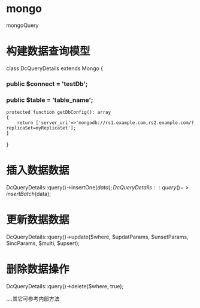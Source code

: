 # mongo
mongoQuery
# 构建数据查询模型
class DcQueryDetails extends Mongo
{
###    public $connect = 'testDb';
###    public $table = 'table_name';


    protected function getDbConfig(): array
    {
        return ['server_uri'=>'mongodb://rs1.example.com,rs2.example.com/?replicaSet=myReplicaSet'];
    }

}
# 插入数据数据
DcQueryDetails::query()->insertOne($data);
DcQueryDetails::query()->insertBatch($data);

# 更新数据数据
DcQueryDetails::query()->update($where, $updatParams, $unsetParams, $incParams, $multi, $upsert);

# 删除数据操作
DcQueryDetails::query()->delete($where, true);

....其它可参考内部方法


